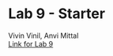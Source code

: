 # Lab 9 - Starter
Vivin Vinil, Anvi Mittal <br/>
[Link for Lab 9](https://vivin2709.github.io/Lab7_Starter/)
